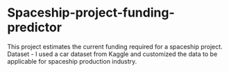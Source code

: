 # Spaceship-project-funding-predictor
This project estimates the current funding required for a spaceship project.
Dataset - I used a car dataset from Kaggle and customized the data to be applicable for spaceship production industry.
